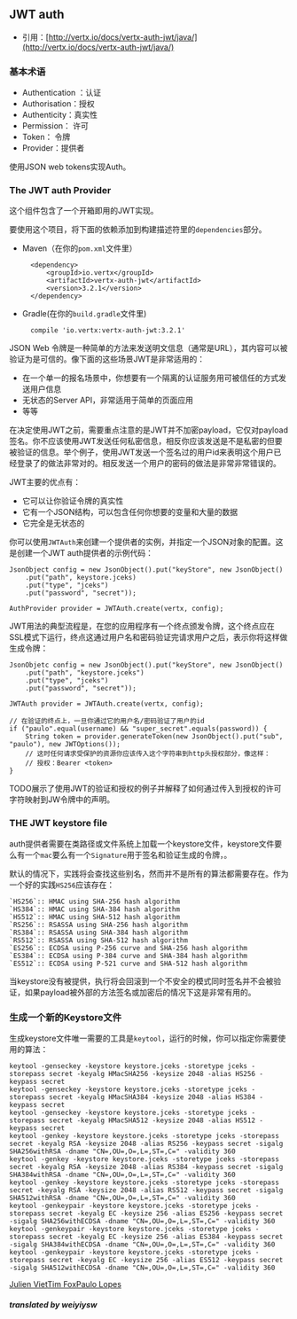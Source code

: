 ## JWT auth

* 引用：[http://vertx.io/docs/vertx-auth-jwt/java/](http://vertx.io/docs/vertx-auth-jwt/java/)

### 基本术语
* Authentication ：认证
* Authorisation：授权
* Authenticity：真实性
* Permission： 许可
* Token： 令牌
* Provider：提供者


使用JSON web tokens实现Auth。

### The JWT auth Provider

这个组件包含了一个开箱即用的JWT实现。

要使用这个项目，将下面的依赖添加到构建描述符里的`dependencies`部分。

* Maven（在你的`pom.xml`文件里）

		<dependency>
			<groupId>io.vertx</groupId>
			<artifactId>vertx-auth-jwt</artifactId>
			<version>3.2.1</version>
		</dependency>
		 
* Gradle(在你的`build.gradle`文件里)

		compile 'io.vertx:vertx-auth-jwt:3.2.1'
		
JSON Web 令牌是一种简单的方法来发送明文信息（通常是URL），其内容可以被验证为是可信的。像下面的这些场景JWT是非常适用的：

* 在一个单一的报名场景中，你想要有一个隔离的认证服务用可被信任的方式发送用户信息
* 无状态的Server API，非常适用于简单的页面应用
* 等等

在决定使用JWT之前，需要重点注意的是JWT并不加密payload，它仅对payload签名。你不应该使用JWT发送任何私密信息，相反你应该发送是不是私密的但要被验证的信息。举个例子，使用JWT发送一个签名过的用户id来表明这个用户已经登录了的做法非常对的。相反发送一个用户的密码的做法是非常非常错误的。

JWT主要的优点有：

* 它可以让你验证令牌的真实性
* 它有一个JSON结构，可以包含任何你想要的变量和大量的数据
* 它完全是无状态的

你可以使用`JWTAuth`来创建一个提供者的实例，并指定一个JSON对象的配置。这是创建一个JWT auth提供者的示例代码：

	JsonObject config = new JsonObject().put("keyStore", new JsonObject()
		.put("path", keystore.jceks)
		.put("type", "jceks")
		.put("password", "secret"));
		
	AuthProvider provider = JWTAuth.create(vertx, config);
	
JWT用法的典型流程是，在您的应用程序有一个终点颁发令牌，这个终点应在SSL模式下运行，终点这通过用户名和密码验证完请求用户之后，表示你将这样做生成令牌：

	JsonObjetc config = new JsonObject().put("keyStore", new JsonObject()
		.put("path", "keystore.jceks")
		.put("type", "jceks")
		.put("password", "secret"));
		
	JWTAuth provider = JWTAuth.create(vertx, config);
	
	// 在验证的终点上，一旦你通过它的用户名/密码验证了用户的id
	if ("paulo".equal(username) && "super_secret".equals(password)) {
		String token = provider.generateToken(new JsonObject().put("sub", "paulo"), new JWTOptions());
		// 这时任何请求受保护的资源你应该传入这个字符串到http头授权部分，像这样：
		// 授权：Bearer <token>
	}
	
TODO展示了使用JWT的验证和授权的例子并解释了如何通过传入到授权的许可字符映射到JW令牌中的声明。

### THE JWT keystore file

auth提供者需要在类路径或文件系统上加载一个keystore文件，keystore文件要么有一个`mac`要么有一个`Signature`用于签名和验证生成的令牌，。

默认的情况下，实践将会查找这些别名，然而并不是所有的算法都需要存在。作为一个好的实践`HS256`应该存在：

	`HS256`:: HMAC using SHA-256 hash algorithm
	`HS384`:: HMAC using SHA-384 hash algorithm
	`HS512`:: HMAC using SHA-512 hash algorithm
	`RS256`:: RSASSA using SHA-256 hash algorithm
	`RS384`:: RSASSA using SHA-384 hash algorithm
	`RS512`:: RSASSA using SHA-512 hash algorithm
	`ES256`:: ECDSA using P-256 curve and SHA-256 hash algorithm
	`ES384`:: ECDSA using P-384 curve and SHA-384 hash algorithm
	`ES512`:: ECDSA using P-521 curve and SHA-512 hash algorithm
	
当keystore没有被提供，执行将会回滚到一个不安全的模式同时签名并不会被验证，如果payload被外部的方法签名或加密后的情况下这是非常有用的。

### 生成一个新的Keystore文件

生成keystore文件唯一需要的工具是`keytool`，运行的时候，你可以指定你需要使用的算法：

	keytool -genseckey -keystore keystore.jceks -storetype jceks -storepass secret -keyalg HMacSHA256 -keysize 2048 -alias HS256 -keypass secret
	keytool -genseckey -keystore keystore.jceks -storetype jceks -storepass secret -keyalg HMacSHA384 -keysize 2048 -alias HS384 -keypass secret
	keytool -genseckey -keystore keystore.jceks -storetype jceks -storepass secret -keyalg HMacSHA512 -keysize 2048 -alias HS512 -keypass secret
	keytool -genkey -keystore keystore.jceks -storetype jceks -storepass secret -keyalg RSA -keysize 2048 -alias RS256 -keypass secret -sigalg SHA256withRSA -dname "CN=,OU=,O=,L=,ST=,C=" -validity 360
	keytool -genkey -keystore keystore.jceks -storetype jceks -storepass secret -keyalg RSA -keysize 2048 -alias RS384 -keypass secret -sigalg SHA384withRSA -dname "CN=,OU=,O=,L=,ST=,C=" -validity 360
	keytool -genkey -keystore keystore.jceks -storetype jceks -storepass secret -keyalg RSA -keysize 2048 -alias RS512 -keypass secret -sigalg SHA512withRSA -dname "CN=,OU=,O=,L=,ST=,C=" -validity 360
	keytool -genkeypair -keystore keystore.jceks -storetype jceks -storepass secret -keyalg EC -keysize 256 -alias ES256 -keypass secret -sigalg SHA256withECDSA -dname "CN=,OU=,O=,L=,ST=,C=" -validity 360
	keytool -genkeypair -keystore keystore.jceks -storetype jceks -storepass secret -keyalg EC -keysize 256 -alias ES384 -keypass secret -sigalg SHA384withECDSA -dname "CN=,OU=,O=,L=,ST=,C=" -validity 360
	keytool -genkeypair -keystore keystore.jceks -storetype jceks -storepass secret -keyalg EC -keysize 256 -alias ES512 -keypass secret -sigalg SHA512withECDSA -dname "CN=,OU=,O=,L=,ST=,C=" -validity 360
	
<a href="mailto:julien@julienviet.com">Julien Viet</a><a href="http://tfox.org">Tim Fox</a><a href="mailto:pmlopes@gmail.com">Paulo Lopes</a>


##### translated by weiyiysw